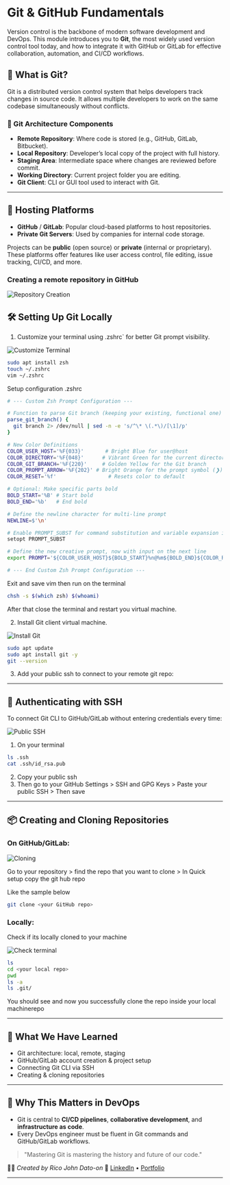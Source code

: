 # Git & GitHub Fundamentals

Version control is the backbone of modern software development and DevOps. This module introduces you to **Git**, the most widely used version control tool today, and how to integrate it with GitHub or GitLab for effective collaboration, automation, and CI/CD workflows.

## 📌 What is Git?

Git is a distributed version control system that helps developers track changes in source code. It allows multiple developers to work on the same codebase simultaneously without conflicts.

### 🧱 Git Architecture Components

- **Remote Repository**: Where code is stored (e.g., GitHub, GitLab, Bitbucket).
- **Local Repository**: Developer’s local copy of the project with full history.
- **Staging Area**: Intermediate space where changes are reviewed before commit.
- **Working Directory**: Current project folder you are editing.
- **Git Client**: CLI or GUI tool used to interact with Git.

---

## 🚀 Hosting Platforms

- **GitHub** / **GitLab**: Popular cloud-based platforms to host repositories.
- **Private Git Servers**: Used by companies for internal code storage.

Projects can be **public** (open source) or **private** (internal or proprietary). These platforms offer features like user access control, file editing, issue tracking, CI/CD, and more.

### Creating a remote repository in GitHub

![Repository Creation](Images/createrepo.gif)

## 🛠️ Setting Up Git Locally

1. Customize your terminal using .zshrc` for better Git prompt visibility.

![Customize Terminal](Images/configzsh.gif)

```bash
sudo apt install zsh
touch ~/.zshrc
vim ~/.zshrc
```

Setup configuration .zshrc

```bash
# --- Custom Zsh Prompt Configuration ---

# Function to parse Git branch (keeping your existing, functional one)
parse_git_branch() {
  git branch 2> /dev/null | sed -n -e 's/^\* \(.*\)/[\1]/p'
}

# New Color Definitions
COLOR_USER_HOST='%F{033}'       # Bright Blue for user@host
COLOR_DIRECTORY='%F{048}'      # Vibrant Green for the current directory
COLOR_GIT_BRANCH='%F{220}'     # Golden Yellow for the Git branch
COLOR_PROMPT_ARROW='%F{202}' # Bright Orange for the prompt symbol (❯)
COLOR_RESET='%f'                 # Resets color to default

# Optional: Make specific parts bold
BOLD_START='%B' # Start bold
BOLD_END='%b'   # End bold

# Define the newline character for multi-line prompt
NEWLINE=$'\n'

# Enable PROMPT_SUBST for command substitution and variable expansion in the prompt
setopt PROMPT_SUBST

# Define the new creative prompt, now with input on the next line
export PROMPT='${COLOR_USER_HOST}${BOLD_START}%n@%m${BOLD_END}${COLOR_RESET} ${COLOR_DIRECTORY}%c${COLOR_RESET} ${COLOR_GIT_BRANCH}${BOLD_START}$(parse_git_branch)${BOLD_END}${COLOR_RESET}${NEWLINE}${COLOR_PROMPT_ARROW}❯ ${COLOR_RESET}'

# --- End Custom Zsh Prompt Configuration ---
```

Exit and save vim then run on the terminal

```bash
chsh -s $(which zsh) $(whoami)
```

After that close the terminal and restart you virtual machine.

2. Install Git client virtual machine.

![Install Git](Images/installgit.gif)

```bash
sudo apt update
sudo apt install git -y
git --version
```

3. Add your public ssh to connect to your remote git repo:

---

## 🔐 Authenticating with SSH

To connect Git CLI to GitHub/GitLab without entering credentials every time:

![Public SSH](Images/addpublicssh.gif)

1. On your terminal

```bash
ls .ssh
cat .ssh/id_rsa.pub
```

2. Copy your public ssh
3. Then go to your GitHub Settings > SSH and GPG Keys > Paste your public SSH > Then save

---

## 📦 Creating and Cloning Repositories

### On GitHub/GitLab:

![Cloning](Images/cloning.gif)

Go to your repository > find the repo that you want to clone > In Quick setup copy the git hub repo

Like the sample below

```bash
git clone <your GitHub repo>
```

### Locally:

Check if its locally cloned to your machine

![Check terminal](Images/checkgitclone.gif)

```bash
ls
cd <your local repo>
pwd
ls -a
ls .git/
```

You should see and now you successfully clone the repo inside your local machinerepo

---

## 🧠 What We Have Learned

- Git architecture: local, remote, staging
- GitHub/GitLab account creation & project setup
- Connecting Git CLI via SSH
- Creating & cloning repositories

---

## 📘 Why This Matters in DevOps

- Git is central to **CI/CD pipelines**, **collaborative development**, and **infrastructure as code**.
- Every DevOps engineer must be fluent in Git commands and GitHub/GitLab workflows.

> "Mastering Git is mastering the history and future of our code."

🧑‍💻 _Created by Rico John Dato-on_
🔗 [LinkedIn](https://www.linkedin.com/in/rico-john-dato-on) • [Portfolio](https://ricodatoon.netlify.app)

---
